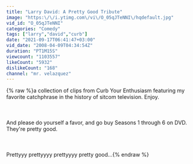 ```yaml
---
title: "Larry David: A Pretty Good Tribute"
image: "https:\/\/i.ytimg.com\/vi\/O_05qJTeNNI\/hqdefault.jpg"
vid_id: "O_05qJTeNNI"
categories: "Comedy"
tags: ["larry","david","curb"]
date: "2021-09-17T06:41:47+03:00"
vid_date: "2008-04-09T04:34:54Z"
duration: "PT1M15S"
viewcount: "1103557"
likeCount: "5932"
dislikeCount: "168"
channel: "mr. velazquez"
---
```

{% raw %}a collection of clips from Curb Your Enthusiasm featuring my favorite catchphrase in the history of sitcom television.  Enjoy.<br /><br /><br /><br />And please do yourself a favor, and go buy Seasons 1 through 6 on DVD.  They're pretty good.<br /><br /><br /><br />Prettyyy prettyyyy prettyyyy pretty good...{% endraw %}
